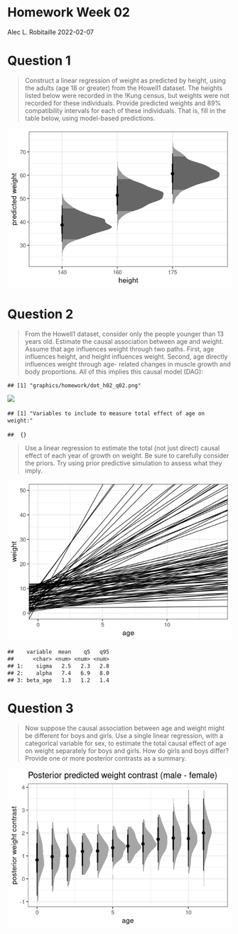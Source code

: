Homework Week 02
================
Alec L. Robitaille
2022-02-07

# Question 1

> Construct a linear regression of weight as predicted by height, using
> the adults (age 18 or greater) from the Howell1 dataset. The heights
> listed below were recorded in the !Kung census, but weights were not
> recorded for these individuals. Provide predicted weights and 89%
> compatibility intervals for each of these individuals. That is, fill
> in the table below, using model-based predictions.

![](../graphics/homework/predict_h02_q01-1.png)<!-- -->

# Question 2

> From the Howell1 dataset, consider only the people younger than 13
> years old. Estimate the causal association between age and weight.
> Assume that age influences weight through two paths. First, age
> influences height, and height influences weight. Second, age directly
> influences weight through age- related changes in muscle growth and
> body proportions. All of this implies this causal model (DAG):

    ## [1] "graphics/homework/dot_h02_q02.png"

![](../graphics/homework/dot_h02_q02)

    ## [1] "Variables to include to measure total effect of age on weight:"

    ##  {}

> Use a linear regression to estimate the total (not just direct) causal
> effect of each year of growth on weight. Be sure to carefully consider
> the priors. Try using prior predictive simulation to assess what they
> imply.

![](../graphics/homework/priors_h02_q02-1.png)<!-- -->

    ##    variable  mean    q5   q95
    ##      <char> <num> <num> <num>
    ## 1:    sigma   2.5   2.3   2.8
    ## 2:    alpha   7.4   6.9   8.0
    ## 3: beta_age   1.3   1.2   1.4

# Question 3

> Now suppose the causal association between age and weight might be
> different for boys and girls. Use a single linear regression, with a
> categorical variable for sex, to estimate the total causal effect of
> age on weight separately for boys and girls. How do girls and boys
> differ? Provide one or more posterior contrasts as a summary.

![](../graphics/homework/h02_q03_contrast-1.png)<!-- -->
